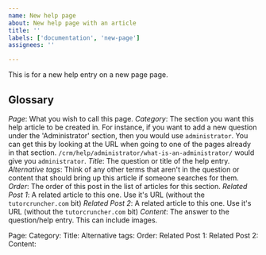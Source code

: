 ```yaml
---
name: New help page
about: New help page with an article
title: ''
labels: ['documentation', 'new-page']
assignees: ''

---
```

This is for a new help entry on a new page page.

## Glossary

_Page_: What you wish to call this page.
_Category_: The section you want this help article to be created in. For instance, if you want to add a new question under the 'Administrator' section, then you would use `administrator`. You can get this by looking at the URL when going to one of the pages already in that section. `/crm/help/administrator/what-is-an-administrator/` would give you `administrator`.
_Title_: The question or title of the help entry.
_Alternative tags_: Think of any other terms that aren't in the question or content that should bring up this article if someone searches for them.
_Order_: The order of this post in the list of articles for this section.
_Related Post 1_: A related article to this one. Use it's URL (without the `tutorcruncher.com` bit)
_Related Post 2_: A related article to this one. Use it's URL (without the `tutorcruncher.com` bit)
_Content_: The answer to the question/help entry. This can include images.

Page:
Category:
Title:
Alternative tags:
Order:
Related Post 1:
Related Post 2:
Content:
